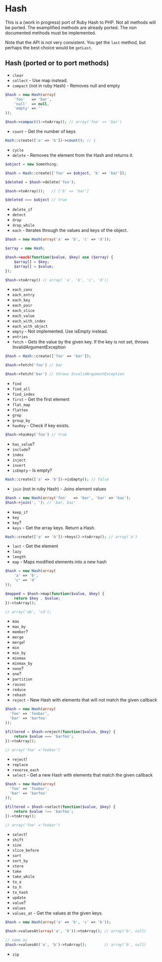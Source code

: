 # Hash

This is a (work in progress) port of Ruby Hash to PHP. Not all methods will be ported.
The examplified methods are already ported. The non documented methods must be implemented.

Note that the API is not very consistent. You get the ```last``` method, but perhaps the best choice would be ```getLast```.


## Hash (ported or to port methods)
- ```clear```
- ```collect``` - Use map instead.
- ```compact``` (not in ruby Hash) - Removes null and empty

```php
$hash = new Hash(array(
    'foo'   => 'bar',
    'null'  => null,
    'empty' => ''
));

$hash->compact()->toArray(); // array('foo' => 'bar')
```

- ```count``` - Get the number of keys

```php
Hash::create(['a' => 'b'])->count(); // 1
```

- ```cycle```
- ```delete``` - Removes the element from the Hash and returns it.

```php
$object = new Something;

$hash = Hash::create(['foo' => $object, 'b' => 'bar']);

$deleted = $hash->delete('foo');

$hash->toArray());   // ['b' => 'bar']

$deleted === $object // true
```

- ```delete_if```
- ```detect```
- ```drop```
- ```drop_while```
- ```each``` - Iterates through the values and keys of the object.

```php
$hash = new Hash(array('a' => 'b', 'c' => 'd'));

$array = new Hash;

$hash->each(function($value, $key) use ($array) {
    $array[] = $key;
    $array[] = $value;
});

$hash->toArray() // array( 'a', 'b', 'c', 'd');
```

- ```each_cons```
- ```each_entry```
- ```each_key```
- ```each_pair```
- ```each_slice```
- ```each_value```
- ```each_with_index```
- ```each_with_object```
- ```empty``` - Not implemented. Use isEmpty instead.
- ```entries```
- ```fetch``` - Gets the value by the given key. If the key is not set, throws InvalidArgumentException

```php
$hash = Hash::create(['foo' => 'bar']);

$hash->fetch('foo') // bar

$hash->fetch('bar') // throws InvalidArgumentException
```

- ```find```
- ```find_all```
- ```find_index```
- ```first``` - Get the first element
- ```flat_map```
- ```flatten```
- ```grep```
- ```group_by```
- ```hasKey```  - Check if key exists.

```php
$hash->hasKey('foo') // true
```

- ```has_value```?
- ```include```?
- ```index```
- ```inject```
- ```invert```
- ```isEmpty``` - Is empty?

```php
Hash::create(['a' => 'b'])->isEmpty(); // false
```
- ```join``` (not in ruby Hash) - Joins element values

```php
$hash = new Hash(array('foo'   => 'bar', 'bar' => 'baz');
$hash->join(', '); // 'bar, baz'
```

- ```keep_if```
- ```key```
- ```key```?
- ```keys``` -  Get the array keys. Return a Hash.

```php
Hash::create(['a' => 'b'])->keys()->toArray(); // array('a')
```

- ```last``` - Get the element
- ```lazy```
- ```length```
- ```map``` - Maps modified elements into a new hash

```php
$hash = new Hash(array(
    'a' => 'b',
    'c' => 'd'
));

$mapped = $hash->map(function($value, $key) {
    return $key . $value;
})->toArray();

// array('ab', 'cd');
```

- ```max```
- ```max_by```
- ```member```?
- ```merge```
- ```merge```!
- ```min```
- ```min_by```
- ```minmax```
- ```minmax_by```
- ```none```?
- ```one```?
- ```partition```
- ```rassoc```
- ```reduce```
- ```rehash```
- ```reject``` -  New Hash with elements that will not match the given callback

```php
$hash = new Hash(array(
  'foo' => 'foobar',
  'bar' => 'barfoo'
));

$filtered = $hash->reject(function($value, $key) {
    return $value === 'barfoo';
})->toArray();

// array('foo' ='foobar')
```

- ```reject```!
- ```replace```
- ```reverse_each```
- ```select``` - Get a new Hash with elements that match the given callback

```php
$hash = new Hash(array(
  'foo' => 'foobar',
  'bar' => 'barfoo'
));

$filtered = $hash->select(function($value, $key) {
    return $value !== 'barfoo';
})->toArray();

// array('foo' ='foobar')
```

- ```select```!
- ```shift```
- ```size```
- ```slice_before```
- ```sort```
- ```sort_by```
- ```store```
- ```take```
- ```take_while```
- ```to_a```
- ```to_h```
- ```to_hash```
- ```update```
- ```value```?
- ```values```
- ```values_at``` - Get the values at the given keys.

```php
$hash = new Hash(array('a' => 'b', 'c' => 'b'));

$hash->valuesAt(array('a', 'b'))->toArray(); // array('b', null)

// same as
$hash->valuesAt('a', 'b')->toArray();        // array('b', null)
```

- ```zip```
